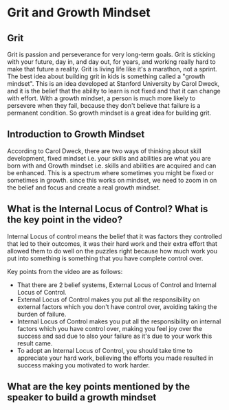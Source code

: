 # Grit and Growth Mindset

## Grit

Grit is passion and perseverance for very long-term goals. Grit is sticking with your future, day in, and day out, for years, and working really hard to make that future a reality. Grit is living life like it's a marathon, not a sprint. The best idea about building grit in kids is something called a "growth mindset". This is an idea developed at Stanford University by Carol Dweck, and it is the belief that the ability to learn is not fixed and that it can change with effort. With a growth mindset, a person is much more likely to persevere when they fail, because they don't believe that failure is a permanent condition. So growth mindset is a great idea for building grit.

## Introduction to Growth Mindset

According to Carol Dweck, there are two ways of thinking about skill development, fixed mindset i.e. your skills and abilities are what you are born with and Growth mindset i.e. skills and abilities are acquired and can be enhanced. This is a spectrum where sometimes you might be fixed or sometimes in growth. since this works on mindset, we need to zoom in on the belief and focus and create a real growth mindset.

## What is the Internal Locus of Control? What is the key point in the video?
Internal Locus of control means the belief that it was factors they controlled that led to their outcomes, it was their hard work and their extra effort that allowed them to do well on the puzzles right because how much work you put into something is something that you have complete control over.

Key points from the video are as follows:
* That there are 2 belief systems, External Locus of Control and Internal Locus of Control.
* External Locus of Control makes you put all the responsibility on external factors which you don't have control over, avoiding taking the burden of failure.
* Internal Locus of Control makes you put all the responsibility on internal factors which you have control over, making you feel joy over the success and sad due to also your failure as it's due to your work this result came.
* To adopt an Internal Locus of Control, you should take time to appreciate your hard work, believing the efforts you made resulted in success making you motivated to work harder.

## What are the key points mentioned by the speaker to build a growth mindset

